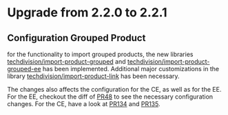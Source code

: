 # Upgrade from 2.2.0 to 2.2.1

## Configuration Grouped Product

for the functionality to import grouped products, the new libraries [techdivision/import-product-grouped](https://github.com/techdivision/import-product-grouped) and [techdivision/import-product-grouped-ee](https://github.com/techdivision/import-product-grouped-ee) has been implemented. Additional major customizations in the library [techdivision/import-product-link](https://github.com/techdivision/import-product-link) has been necessary.

The changes also affects the configuration for the CE, as well as for the EE. For the EE, checkout the diff of [PR48](https://github.com/techdivision/import-product-ee/pull/48/files) to see the necessary configuration changes. For the CE, have a look at [PR134](https://github.com/techdivision/import-product/pull/134/files) and [PR135](https://github.com/techdivision/import-product/pull/135/files).